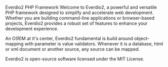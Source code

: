 
Everdio2 PHP Framework
Welcome to Everdio2, a powerful and versatile PHP framework designed to simplify and accelerate web development. Whether you are building command-line applications or browser-based projects, Everdio2 provides a robust set of features to enhance your development experience.

An O(R)M at it's center, Everdio2 fundamental is build around object-mapping with parameter is value validators. Whenever it is a database, html or xml document or another source, any source can be mapped.

Everdio2 is open-source software licensed under the MIT License.

